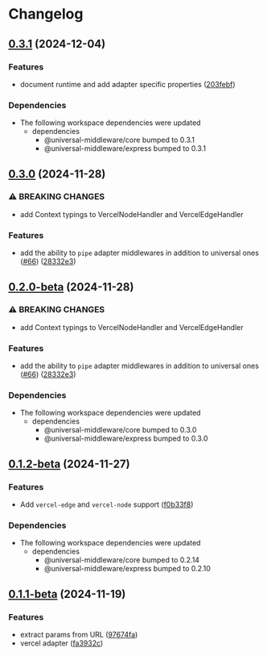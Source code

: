 # Changelog

## [0.3.1](https://github.com/magne4000/universal-middleware/compare/vercel-v0.3.0...vercel-v0.3.1) (2024-12-04)


### Features

* document runtime and add adapter specific properties ([203febf](https://github.com/magne4000/universal-middleware/commit/203febfec402d095a443b21255a8c2d4fa99fcab))


### Dependencies

* The following workspace dependencies were updated
  * dependencies
    * @universal-middleware/core bumped to 0.3.1
    * @universal-middleware/express bumped to 0.3.1

## [0.3.0](https://github.com/magne4000/universal-middleware/compare/vercel-v0.2.0...vercel-v0.3.0) (2024-11-28)


### ⚠ BREAKING CHANGES

* add Context typings to VercelNodeHandler and VercelEdgeHandler

### Features

* add the ability to `pipe` adapter middlewares in addition to universal ones ([#66](https://github.com/magne4000/universal-middleware/issues/66)) ([28332e3](https://github.com/magne4000/universal-middleware/commit/28332e3e2bc3c2730191655ae77f56ab6a33d771))

## [0.2.0-beta](https://github.com/magne4000/universal-middleware/compare/vercel-v0.1.2-beta...vercel-v0.2.0-beta) (2024-11-28)


### ⚠ BREAKING CHANGES

* add Context typings to VercelNodeHandler and VercelEdgeHandler

### Features

* add the ability to `pipe` adapter middlewares in addition to universal ones ([#66](https://github.com/magne4000/universal-middleware/issues/66)) ([28332e3](https://github.com/magne4000/universal-middleware/commit/28332e3e2bc3c2730191655ae77f56ab6a33d771))


### Dependencies

* The following workspace dependencies were updated
  * dependencies
    * @universal-middleware/core bumped to 0.3.0
    * @universal-middleware/express bumped to 0.3.0

## [0.1.2-beta](https://github.com/magne4000/universal-middleware/compare/vercel-v0.1.1-beta...vercel-v0.1.2-beta) (2024-11-27)


### Features

* Add `vercel-edge` and `vercel-node` support ([f0b33f8](https://github.com/magne4000/universal-middleware/commit/f0b33f8fcb751d50f7062f4b450b7a2c30d9a460))


### Dependencies

* The following workspace dependencies were updated
  * dependencies
    * @universal-middleware/core bumped to 0.2.14
    * @universal-middleware/express bumped to 0.2.10

## [0.1.1-beta](https://github.com/magne4000/universal-middleware/compare/vercel-v0.1.0...vercel-v0.1.1-beta) (2024-11-19)


### Features

* extract params from URL ([97674fa](https://github.com/magne4000/universal-middleware/commit/97674fac7360aaff40333df09f6ca13feae6e00a))
* vercel adapter ([fa3932c](https://github.com/magne4000/universal-middleware/commit/fa3932cde779207fa2b72e529470337894062600))
